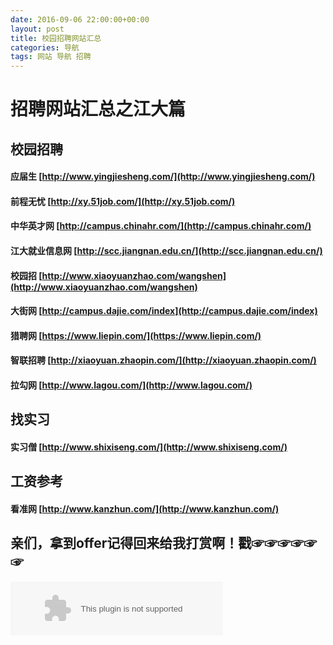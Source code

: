 ```yaml
---
date: 2016-09-06 22:00:00+00:00
layout: post
title: 校园招聘网站汇总 
categories: 导航
tags: 网站 导航 招聘
---
```


招聘网站汇总之江大篇
===================

校园招聘
----------

#### **应届生** [http://www.yingjiesheng.com/](http://www.yingjiesheng.com/)

#### **前程无忧** [http://xy.51job.com/](http://xy.51job.com/)

#### **中华英才网** [http://campus.chinahr.com/](http://campus.chinahr.com/)

#### **江大就业信息网** [http://scc.jiangnan.edu.cn/](http://scc.jiangnan.edu.cn/)

#### **校园招** [http://www.xiaoyuanzhao.com/wangshen](http://www.xiaoyuanzhao.com/wangshen)

#### **大街网** [http://campus.dajie.com/index](http://campus.dajie.com/index)

#### **猎聘网** [https://www.liepin.com/](https://www.liepin.com/)

#### **智联招聘** [http://xiaoyuan.zhaopin.com/](http://xiaoyuan.zhaopin.com/)

#### **拉勾网** [http://www.lagou.com/](http://www.lagou.com/)

找实习
----------

#### **实习僧** [http://www.shixiseng.com/](http://www.shixiseng.com/)

工资参考
----------

#### **看准网** [http://www.kanzhun.com/](http://www.kanzhun.com/)


亲们，拿到offer记得回来给我打赏啊！戳☞☞☞☞☞☞
----------

<embed src="http://music.163.com/style/swf/widget.swf?sid=34986095&type=2&auto=1&width=320&height=66" width="340" height="86"  allowNetworking="all">
	
<script>
window.tctipConfig = {
        staticPrefix:   "http://static.tctip.com",
        buttonImageId:  7,
        buttonTip:  "zanzhu",
        list:{
            alipay: {qrimg: "https://raw.githubusercontent.com/flyingyouth/Jekyll-Light/gh-pages/img/ali.png"},
            weixin:{qrimg: "https://raw.githubusercontent.com/flyingyouth/Jekyll-Light/gh-pages/img/wx.png"},
        }
};
</script>
<script src="http://static.tctip.com/js/tctip.min.js"></script>

